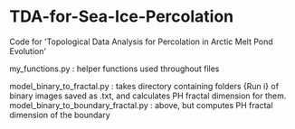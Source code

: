 # TDA-for-Sea-Ice-Percolation
Code for 'Topological Data Analysis for Percolation in Arctic Melt Pond Evolution'

my_functions.py : helper functions used throughout files

model_binary_to_fractal.py : takes directory containing folders {Run i} of binary images saved as .txt, and calculates PH fractal dimension for them.
model_binary_to_boundary_fractal.py : above, but computes PH fractal dimension of the boundary
